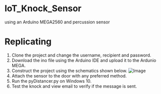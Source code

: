 # IoT_Knock_Sensor
using an Arduino MEGA2560 and percussion sensor

# Replicating
1. Clone the project and change the username, recipient and password.
2. Download the ino file using the Arduino IDE and upload it to the Ardunio MEGA.
3. Construct the project using the schematics shown below.
![Image](https://github.com/omidk414/IoT_Knock_Sensor/blob/main/Cirkit_Designer_JRrqDBtxGl.png)
4. Attach the sensor to the door with any preferred method.
5. Run the pyDistancer.py on Windows 10.
6. Test the knock and view email to verify if the message is sent. 

      
          
      

  
